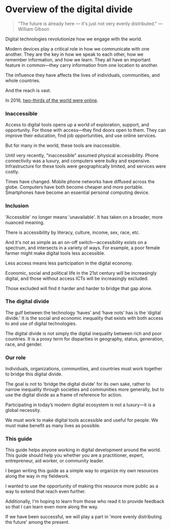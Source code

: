 # Overview of the digital divide

> "The future is already here — it's just not very evenly distributed." — William Gibson

Digital technologies revolutionize how we engage with the world.

Modern devices play a critical role in how we communicate with one another. They are the key in how we speak to each other, how we remember information, and how we learn. They all have an important feature in common—they carry information from one location to another.

The influence they have affects the lives of individuals, communities, and whole countries.

And the reach is vast.

In 2016, [two-thirds of the world were online](http://www.pewglobal.org/2016/02/22/smartphone-ownership-and-internet-usage-continues-to-climb-in-emerging-economies/).

### Inaccessible

Access to digital tools opens up a world of exploration, support, and opportunity. For those with access—they find doors open to them. They can improve their education, find job opportunities, and use online services.

But for many in the world, these tools are inaccessible.

Until very recently, "inaccessible" assumed physical accessibility. Phone connectivity was a luxury, and computers were bulky and expensive. Infrastructure for these tools were geographically limited, and services were costly.

Times have changed. Mobile phone networks have diffused across the globe. Computers have both become cheaper and more portable. Smartphones have become an essential personal computing device.

### Inclusion

'Accessible' no longer means 'unavailable'. It has taken on a broader, more nuanced meaning.

There is accessibility by literacy, culture, income, sex, race, etc.

And it's not as simple as an on-off switch—accessibility exists on a spectrum, and intersects in a variety of ways. For example, a poor female farmer might make digital tools less accessible.

Less access means less participation in the digital economy.

Economic, social and political life in the 21st century will be increasingly digital, and those without access ICTs will be increasingly excluded.

Those excluded will find it harder and harder to bridge that gap alone.

### The digital divide

The gulf between the technology ‘haves’ and ‘have nots’ has is the ‘digital divide.' It is the social and economic inequality that exists with both access to and use of digital technologies.

The digital divide is not simply the digital inequality between rich and poor countries. It is a proxy term for disparities in geography, status, generation, race, and gender.

### Our role

Individuals, organizations, communities, and countries must work together to bridge this digital divide.

The goal is not to 'bridge the digital divide' for its own sake, rather to narrow inequality through societies and communities more generally, but to use the digital divide as a frame of reference for action.

Participating in today’s modern digital ecosystem is not a luxury—it is a global necessity.

We must work to make digital tools accessible and useful for people. We must make benefit as many lives as possible.

### This guide

This guide helps anyone working in digital development around the world. This guide should help you whether you are a practitioner, expert, entrepreneur, aid worker, or community leader.

I began writing this guide as a simple way to organize my own resources along the way in my fieldwork.

I wanted to use the opportunity of making this resource more public as a way to extend that reach even further.

Additionally, I'm hoping to learn from those who read it to provide feedback so that I can learn even more along the way.

If we have been successful, we will play a part in 'more evenly distributing the future' among the present.